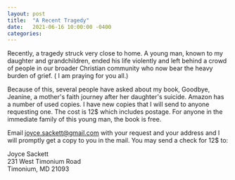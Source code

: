 ```yaml
---
layout: post
title:  "A Recent Tragedy"
date:   2021-06-16 10:00:00 -0400
categories:
---
```

Recently, a tragedy struck very close to home. A young man, known to my daughter and grandchildren, ended his life violently and left behind a crowd of people in our broader Christian community who now bear the heavy burden of grief. ( I am praying for you all.)

Because of this, several people have asked about my book, Goodbye, Jeanine, a mother's faith journey after her daughter's suicide.  Amazon has a number of used copies. I have new copies that I will send to anyone requesting one. The cost is 12$ which includes postage. For anyone in the immediate family of this young man, the book is free.

Email <a href="mailto:joyce.sackett@gmail.com" target="_blank">joyce.sackett@gmail.com</a> with your request and your address and I will promptly get a copy to you in the mail. You may send a check for 12$ to:

Joyce Sackett<br>
231 West Timonium Road<br>
Timonium, MD 21093